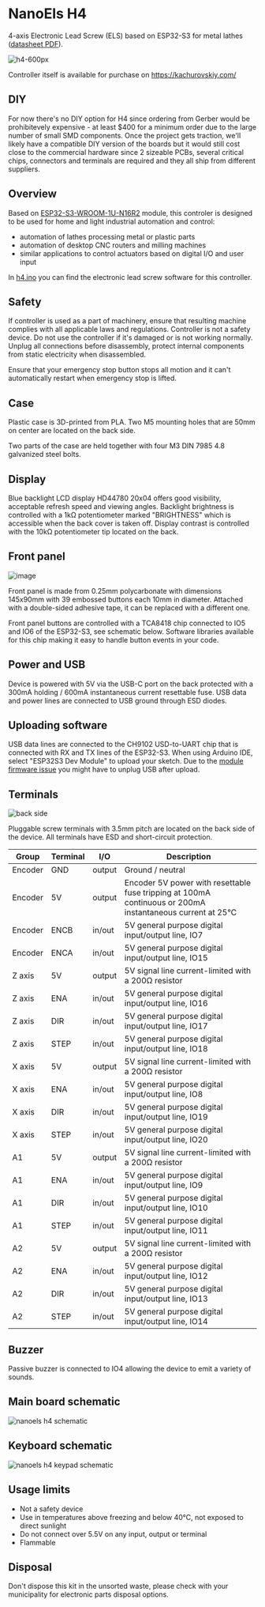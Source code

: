 # NanoEls H4

4-axis Electronic Lead Screw (ELS) based on ESP32-S3 for metal lathes ([datasheet PDF](https://raw.githubusercontent.com/kachurovskiy/nanoels/main/h4/h4-20230429.pdf)).

![h4-600px](https://user-images.githubusercontent.com/517919/235074149-307f8b7f-a9d5-4ade-b29a-13809ba81e75.JPG)

Controller itself is available for purchase on https://kachurovskiy.com/

## DIY

For now there's no DIY option for H4 since ordering from Gerber would be prohibitevely expensive - at least $400 for a minimum order due to the large number of small SMD components. Once the project gets traction, we'll likely have a compatible DIY version of the boards but it would still cost close to the commercial hardware since 2 sizeable PCBs, several critical chips, connectors and terminals are required and they all ship from different suppliers.

## Overview

Based on [ESP32-S3-WROOM-1U-N16R2](https://www.espressif.com/sites/default/files/documentation/esp32-s3-wroom-1_wroom-1u_datasheet_en.pdf) module, this controler is designed to be used for home and light industrial automation and control:

- automation of lathes processing metal or plastic parts
- automation of desktop CNC routers and milling machines
- similar applications to control actuators based on digital I/O and user input

In [h4.ino](https://github.com/kachurovskiy/nanoels/blob/main/h4/h4.ino) you can find the electronic lead screw software for this controller.

## Safety

If controller is used as a part of machinery, ensure that resulting machine complies with all applicable laws and regulations. Controller is not a safety device. Do not use the controller if it's damaged or is not working normally. Unplug all connections before disassembly, protect internal components from static electricity when disassembled.

Ensure that your emergency stop button stops all motion and it can't automatically restart when emergency stop is lifted.

## Case

Plastic case is 3D-printed from PLA. Two M5 mounting holes that are 50mm on center are located on the back side.

Two parts of the case are held together with four M3 DIN 7985 4.8 galvanized steel bolts.

## Display

Blue backlight LCD display HD44780 20x04 offers good visibility, acceptable refresh speed and viewing angles. Backlight brightness is controlled with a 1kΩ potentiometer marked "BRIGHTNESS" which is accessible when the back cover is taken off. Display contrast is controlled with the 10kΩ potentiometer tip located on the back.

## Front panel

![image](https://user-images.githubusercontent.com/517919/235322713-c45c8b5e-9223-4557-a0f6-6c5bba58042f.png)

Front panel is made from 0.25mm polycarbonate with dimensions 145x90mm with 39 embossed buttons each 10mm in diameter. Attached with a double-sided adhesive tape, it can be replaced with a different one.

Front panel buttons are controlled with a TCA8418 chip connected to IO5 and IO6 of the ESP32-S3, see schematic below. Software libraries available for this chip making it easy to handle button events in your code.

## Power and USB

Device is powered with 5V via the USB-C port on the back protected with a 300mA holding / 600mA instantaneous current resettable fuse. USB data and power lines are connected to USB ground through ESD diodes.

## Uploading software

USB data lines are connected to the CH9102 USD-to-UART chip that is connected with RX and TX lines of the ESP32-S3. When using Arduino IDE, select "ESP32S3 Dev Module" to upload your sketch. Due to the [module firmware issue](https://github.com/espressif/arduino-esp32/issues/6762) you might have to unplug USB after upload.

## Terminals

![back side](https://user-images.githubusercontent.com/517919/235322800-1e0a9a55-7eab-484f-b63f-092a1d36257d.JPG)

Pluggable screw terminals with 3.5mm pitch are located on the back side of the device. All terminals have ESD and short-circuit protection.

| Group | Terminal | I/O | Description |
| ----- | -------- | --- | ----------- |
| Encoder | GND | output | Ground / neutral |
| Encoder | 5V | output | Encoder 5V power with resettable fuse tripping at 100mA continuous or 200mA instantaneous current at 25°C |
| Encoder | ENCB | in/out | 5V general purpose digital input/output line, IO7 |
| Encoder | ENCA | in/out | 5V general purpose digital input/output line, IO15 |
| Z axis | 5V | output | 5V signal line current-limited with a 200Ω resistor |
| Z axis | ENA | in/out | 5V general purpose digital input/output line, IO16 |
| Z axis | DIR | in/out | 5V general purpose digital input/output line, IO17 |
| Z axis | STEP | in/out | 5V general purpose digital input/output line, IO18 |
| X axis | 5V | output | 5V signal line current-limited with a 200Ω resistor |
| X axis | ENA | in/out | 5V general purpose digital input/output line, IO8 |
| X axis | DIR | in/out | 5V general purpose digital input/output line, IO19 |
| X axis | STEP | in/out | 5V general purpose digital input/output line, IO20 |
| A1 | 5V | output | 5V signal line current-limited with a 200Ω resistor |
| A1 | ENA | in/out | 5V general purpose digital input/output line, IO9 |
| A1 | DIR | in/out | 5V general purpose digital input/output line, IO10 |
| A1 | STEP | in/out | 5V general purpose digital input/output line, IO11 |
| A2 | 5V | output | 5V signal line current-limited with a 200Ω resistor |
| A2 | ENA | in/out | 5V general purpose digital input/output line, IO12 |
| A2 | DIR | in/out | 5V general purpose digital input/output line, IO13 |
| A2 | STEP | in/out | 5V general purpose digital input/output line, IO14 |

## Buzzer

Passive buzzer is connected to IO4 allowing the device to emit a variety of sounds.

## Main board schematic

![nanoels h4 schematic](https://user-images.githubusercontent.com/517919/235243083-bcb5f049-8b22-48ac-9893-384d90eb027f.png)

## Keyboard schematic

![nanoels h4 keypad schematic](https://user-images.githubusercontent.com/517919/235243339-f8324757-1175-4306-bf85-bc3c6ad79657.png)

## Usage limits

- Not a safety device
- Use in temperatures above freezing and below 40°C, not exposed to direct sunlight
- Do not connect over 5.5V on any input, output or terminal
- Flammable

## Disposal

Don't dispose this kit in the unsorted waste, please check with your municipality for electronic parts disposal options.
